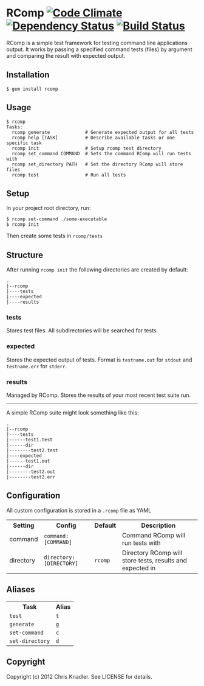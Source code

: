 # RComp [![Code Climate](https://codeclimate.com/badge.png)](https://codeclimate.com/github/cknadler/rcomp) [![Dependency Status](https://gemnasium.com/cknadler/rcomp.png)](https://gemnasium.com/cknadler/rcomp) [![Build Status](https://travis-ci.org/cknadler/rcomp.png)](https://travis-ci.org/cknadler/rcomp)


RComp is a simple test framework for testing command line applications output. It works by passing a specified command tests (files) by argument and comparing the result with expected output.

## Installation

```
$ gem install rcomp
```

## Usage

```
$ rcomp
Tasks:
  rcomp generate             # Generate expected output for all tests
  rcomp help [TASK]          # Describe available tasks or one specific task
  rcomp init                 # Setup rcomp test directory
  rcomp set_command COMMAND  # Sets the command RComp will run tests with
  rcomp set_directory PATH   # Set the directory RComp will store files
  rcomp test                 # Run all tests
```

## Setup

In your project root directory, run:

```
$ rcomp set-command ./some-executable
$ rcomp init
```

Then create some tests in `rcomp/tests`

## Structure

After running `rcomp init` the following directories are created by default:

```
.
|--rcomp
|----tests
|----expected
|----results
```

### tests
Stores test files. All subdirectories will be searched for tests.

### expected
Stores the expected output of tests. Format is `testname.out` for `stdout` and `testname.err` for `stderr`.

### results
Managed by RComp. Stores the results of your most recent test suite run.

---

A simple RComp suite might look something like this:

```
.
|--rcomp
|----tests
|------test1.test
|------dir
|--------test2.test
|----expected
|------test1.out
|------dir
|--------test2.out
|--------test2.err
```

## Configuration

All custom configuration is stored in a `.rcomp` file as YAML

<table>
  <th>Setting</th><th>Config</th><th>Default</th><th>Description</th>
  <tr>
    <td>command</td>
    <td><code>command: [COMMAND]</code></td>
    <td></td>
    <td>Command RComp will run tests with</td>
  </tr>
  <tr>
    <td>directory</td>
    <td><code>directory: [DIRECTORY]</code></td>
    <td><code>rcomp</code></td>
    <td>Directory RComp will store tests, results and expected in</td>
  </tr>
</table>

## Aliases

<table>
  <th>Task</th><th>Alias</th>
  <tr>
    <td><code>test</code></td>
    <td><code>t</code></td>
  </tr>
  <tr>
    <td><code>generate</code></td>
    <td><code>g</code></td>
  </tr>
  <tr>
    <td><code>set-command</code></td>
    <td><code>c</code></td>
  </tr>
  <tr>
    <td><code>set-directory</code></td>
    <td><code>d</code></td>
  </tr>
</table>

## Copyright

Copyright (c) 2012 Chris Knadler. See LICENSE for details.
